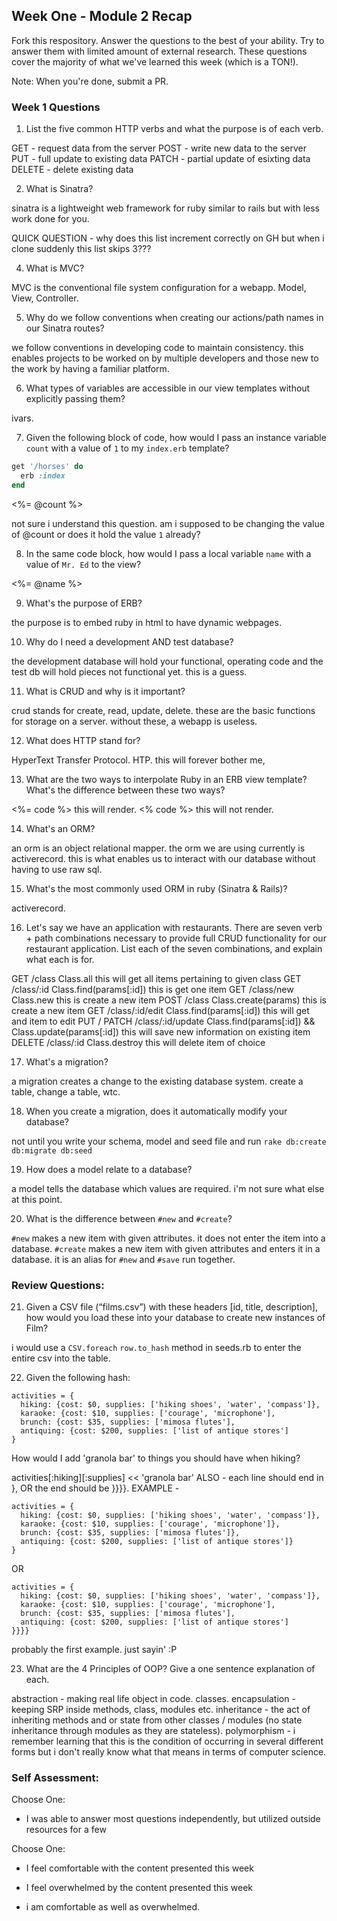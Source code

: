 ## Week One - Module 2 Recap

Fork this respository. Answer the questions to the best of your ability. Try to answer them with limited amount of external research. These questions cover the majority of what we've learned this week (which is a TON!).

Note: When you're done, submit a PR.

### Week 1 Questions

1. List the five common HTTP verbs and what the purpose is of each verb.

GET - request data from the server
POST - write new data to the server
PUT - full update to existing data
PATCH - partial update of esixting data
DELETE - delete existing data

2. What is Sinatra?

sinatra is a lightweight web framework for ruby similar to rails but with less work done for you.

QUICK QUESTION - why does this list increment correctly on GH but when i clone suddenly this list skips 3???

4. What is MVC?

MVC is the conventional file system configuration for a webapp. Model, View, Controller.

5. Why do we follow conventions when creating our actions/path names in our Sinatra routes?

we follow conventions in developing code to maintain consistency. this enables projects to be worked on by multiple developers and those new to the work by having a familiar platform.

6. What types of variables are accessible in our view templates without explicitly passing them?

ivars.

7. Given the following block of code, how would I pass an instance variable `count` with a value of `1` to my `index.erb` template?

  ```ruby
  get '/horses' do
    erb :index
  end
  ```


  <%= @count %>

  not sure i understand this question. am i supposed to be changing the value of @count or does it hold the value `1` already?

8. In the same code block, how would I pass a local variable `name` with a value of `Mr. Ed` to the view?

<%= @name %>

9. What's the purpose of ERB?

the purpose is to embed ruby in html to have dynamic webpages.

10. Why do I need a development AND test database?

the development database will hold your functional, operating code and the test db will hold pieces not functional yet.
this is a guess.

11. What is CRUD and why is it important?

crud stands for create, read, update, delete. these are the basic functions for storage on a server. without these, a webapp is useless.

12. What does HTTP stand for?

HyperText Transfer Protocol. HTP. this will forever bother me,

13. What are the two ways to interpolate Ruby in an ERB view template? What's the difference between these two ways?

<%= code %> this will render.
<% code %> this will not render.

14. What's an ORM?

an orm is an object relational mapper. the orm we are using currently is activerecord. this is what enables us to interact with our database without having to use raw sql.

15. What's the most commonly used ORM in ruby (Sinatra & Rails)?

activerecord.

16. Let's say we have an application with restaurants. There are seven verb + path combinations necessary to provide full CRUD functionality for our restaurant application. List each of the seven combinations, and explain what each is for.

GET /class Class.all this will get all items pertaining to given class
GET /class/:id Class.find(params[:id]) this is get one item
GET /class/new Class.new this is create a new item
POST /class Class.create(params) this is create a new item
GET /class/:id/edit Class.find(params[:id]) this will get and item to edit
PUT / PATCH /class/:id/update Class.find(params[:id]) && Class.update(params[:id]) this will save new information on existing item
DELETE /class/:id Class.destroy this will delete item of choice

17. What's a migration?

a migration creates a change to the existing database system. create a table, change a table, wtc.

18. When you create a migration, does it automatically modify your database?

not until you write your schema, model and seed file and run ```rake db:create db:migrate db:seed```

19. How does a model relate to a database?

a model tells the database which values are required. i'm not sure what else at this point.

20. What is the difference between `#new` and `#create`?

`#new` makes a new item with given attributes. it does not enter the item into a database.
`#create` makes a new item with given attributes and enters it in a database. it is an alias for `#new` and `#save` run together.

### Review Questions:  
21. Given a CSV file (“films.csv”) with these headers [id, title, description], how would you load these into your database to create new instances of Film?

i would use a ```CSV.foreach``` ```row.to_hash``` method in seeds.rb to enter the entire csv into the table.

22. Given the following hash:
```
activities = {
  hiking: {cost: $0, supplies: ['hiking shoes', 'water', 'compass']},
  karaoke: {cost: $10, supplies: ['courage', 'microphone'],
  brunch: {cost: $35, supplies: ['mimosa flutes'],
  antiquing: {cost: $200, supplies: ['list of antique stores']
}
```
How would I add 'granola bar' to things you should have when hiking?

activities[:hiking][:supplies] << 'granola bar'
ALSO - each line should end in }, OR the end should be }}}}.
EXAMPLE -

```
activities = {
  hiking: {cost: $0, supplies: ['hiking shoes', 'water', 'compass']},
  karaoke: {cost: $10, supplies: ['courage', 'microphone']},
  brunch: {cost: $35, supplies: ['mimosa flutes']},
  antiquing: {cost: $200, supplies: ['list of antique stores']}
}
```

OR

```
activities = {
  hiking: {cost: $0, supplies: ['hiking shoes', 'water', 'compass']},
  karaoke: {cost: $10, supplies: ['courage', 'microphone'],
  brunch: {cost: $35, supplies: ['mimosa flutes'],
  antiquing: {cost: $200, supplies: ['list of antique stores']
}}}}
```

probably the first example. just sayin' :P

23. What are the 4 Principles of OOP? Give a one sentence explanation of each.

abstraction - making real life object in code. classes.
encapsulation - keeping SRP inside methods, class, modules etc.
inheritance - the act of inheriting methods and or state from other classes / modules (no state inheritance through modules as they are stateless).
polymorphism - i remember learning that this is the condition of occurring in several different forms but i don't really know what that means in terms of computer science.

### Self Assessment:
Choose One:

* I was able to answer most questions independently, but utilized outside resources for a few

Choose One:
* I feel comfortable with the content presented this week
* I feel overwhelmed by the content presented this week

* i am comfortable as well as overwhelmed.
